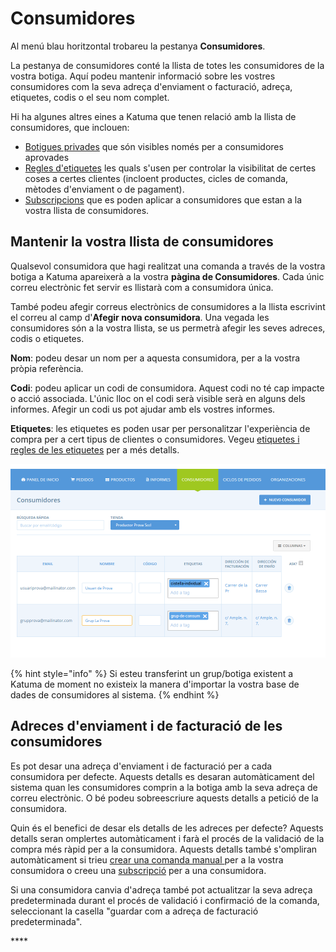 # Consumidores

Al menú blau horitzontal trobareu la pestanya **Consumidores**.

La pestanya de consumidores conté la llista de totes les consumidores de la vostra botiga. Aquí podeu mantenir informació sobre les vostres consumidores com la seva adreça d'enviament o facturació, adreça, etiquetes, codis o el seu nom complet.

Hi ha algunes altres eines a Katuma que tenen relació amb la llista de consumidores, que inclouen:

* [Botigues privades](https://guia.katuma.org/~/edit/drafts/-LX-t9dv4emDcdKBMI5R/funcionalitats-avancades/configuracio-de-la-botiga/botiga-privada) que són visibles només per a consumidores aprovades
* [Regles d'etiquetes](https://guia.katuma.org/~/edit/drafts/-LX-t9dv4emDcdKBMI5R/funcionalitats-avancades/configuracio-de-la-botiga/etiquetes-i-regles-de-les-etiquetes) les quals s'usen per controlar la visibilitat de certes coses a certes clientes \(incloent productes, cicles de comanda, mètodes d'enviament o de pagament\).
* [Subscripcions](https://guia.katuma.org/~/edit/drafts/-LX-t9dv4emDcdKBMI5R/funcionalitats-avancades/subscripcions) que es poden aplicar a consumidores que estan a la vostra llista de consumidores.

## Mantenir la vostra llista de consumidores

Qualsevol consumidora que hagi realitzat una comanda a través de la vostra botiga a Katuma apareixerà a la vostra **pàgina de Consumidores**. Cada únic correu electrònic fet servir es llistarà com a consumidora única.

També podeu afegir correus electrònics de consumidores a la llista escrivint el correu al camp d'**Afegir nova consumidora**. Una vegada les consumidores són a la vostra llista, se us permetrà afegir les seves adreces, codis o etiquetes.

**Nom**: podeu desar un nom per a aquesta consumidora, per a la vostra pròpia referència.

**Codi**: podeu aplicar un codi de consumidora. Aquest codi no té cap impacte o acció associada. L'únic lloc on el codi serà visible serà en alguns dels informes. Afegir un codi us pot ajudar amb els vostres informes.

**Etiquetes**: les etiquetes es poden usar per personalitzar l'experiència de compra per a cert tipus de clientes o consumidores. Vegeu [etiquetes i regles de les etiquetes](https://guia.katuma.org/~/edit/drafts/-LX-t9dv4emDcdKBMI5R/funcionalitats-avancades/configuracio-de-la-botiga/etiquetes-i-regles-de-les-etiquetes) per a més detalls.

![](../../.gitbook/assets/datos_listaconsumidores.png)

{% hint style="info" %}
Si esteu transferint un grup/botiga existent a Katuma de moment no existeix la manera d'importar la vostra base de dades de consumidores al sistema.
{% endhint %}

## Adreces d'enviament i de facturació de les consumidores

Es pot desar una adreça d'enviament i de facturació per a cada consumidora per defecte. Aquests detalls es desaran automàticament del sistema quan les consumidores comprin a la botiga amb la seva adreça de correu electrònic. O bé podeu sobreescriure aquests detalls a petició de la consumidora.

Quin és el benefici de desar els detalls de les adreces per defecte? Aquests detalls seran omplertes automàticament i farà el procés de la validació de la compra més ràpid per a la consumidora. Aquests detalls també s'ompliran automàticament si trieu [crear una comanda manual ](https://guia.katuma.org/~/drafts/-LX-t9dv4emDcdKBMI5R/primary/funcionalitats-avancades/comandes/crear-comandes-manualment)per a la vostra consumidora o creeu una [subscripció](https://guia.katuma.org/~/edit/drafts/-LX-t9dv4emDcdKBMI5R/funcionalitats-avancades/subscripcions) per a una consumidora.

Si una consumidora canvia d'adreça també pot actualitzar la seva adreça predeterminada  durant el procés de validació i confirmació de la comanda, seleccionant la casella "guardar com a adreça de facturació predeterminada".





\*\*\*\*

